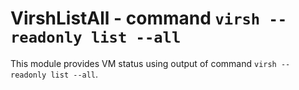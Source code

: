 VirshListAll - command ``virsh --readonly list --all``
=========================================================

This module provides VM status using output of command ``virsh --readonly list --all``.